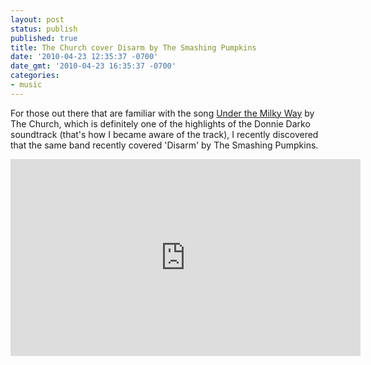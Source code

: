 ```yaml
---
layout: post
status: publish
published: true
title: The Church cover Disarm by The Smashing Pumpkins
date: '2010-04-23 12:35:37 -0700'
date_gmt: '2010-04-23 16:35:37 -0700'
categories:
- music
---
```


For those out there that are familiar with the song [Under the Milky Way](https://www.youtube.com/watch?v=pWxJEIz7sSA)
by The Church, which is definitely one of the highlights of the Donnie Darko soundtrack (that's how I became aware of
the track), I recently discovered that the same band recently covered 'Disarm' by The Smashing Pumpkins.

<iframe width="560" height="315" src="https://www.youtube.com/embed/9njDlY5MOxc" frameborder="0" allowfullscreen></iframe>
